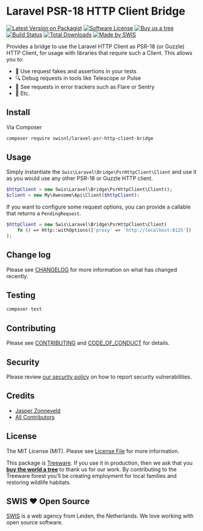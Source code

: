 # Laravel PSR-18 HTTP Client Bridge

[![Latest Version on Packagist][ico-version]][link-packagist]
[![Software License][ico-license]](LICENSE.md)
[![Buy us a tree][ico-treeware]][link-treeware]
[![Build Status][ico-github-actions]][link-github-actions]
[![Total Downloads][ico-downloads]][link-downloads]
[![Made by SWIS][ico-swis]][link-swis]

Provides a bridge to use the Laravel HTTP Client as PSR-18 (or Guzzle) HTTP Client, for usage with libraries that require such a Client. This allows you to:

 * 🤖 Use request fakes and assertions in your tests
 * 🔍 Debug requests in tools like Telescope or Pulse
 * 🐛 See requests in error trackers such as Flare or Sentry
 * 🚀 Etc.

## Install

Via Composer

``` bash
composer require swisnl/laravel-psr-http-client-bridge
```

## Usage

Simply instantiate the `Swis\Laravel\Bridge\PsrHttpClient\Client` and use it as you would use any other PSR-18 or Guzzle HTTP client.

``` php
$httpClient = new Swis\Laravel\Bridge\PsrHttpClient\Client();
$client = new My\Awesome\Api\Client($httpClient);
```

If you want to configure some request options, you can provide a callable that returns a `PendingRequest`.

``` php
$httpClient = new Swis\Laravel\Bridge\PsrHttpClient\Client(
    fn () => Http::withOptions(['proxy' => 'http://localhost:8125'])
);
```

## Change log

Please see [CHANGELOG](CHANGELOG.md) for more information on what has changed recently.

## Testing

``` bash
composer test
```

## Contributing

Please see [CONTRIBUTING](CONTRIBUTING.md) and [CODE_OF_CONDUCT](CODE_OF_CONDUCT.md) for details.

## Security

Please review [our security policy](../../security/policy) on how to report security vulnerabilities.

## Credits

- [Jasper Zonneveld][link-author]
- [All Contributors][link-contributors]

## License

The MIT License (MIT). Please see [License File](LICENSE.md) for more information.

This package is [Treeware](https://treeware.earth). If you use it in production, then we ask that you [**buy the world a tree**][link-treeware] to thank us for our work. By contributing to the Treeware forest you’ll be creating employment for local families and restoring wildlife habitats.

## SWIS :heart: Open Source

[SWIS][link-swis] is a web agency from Leiden, the Netherlands. We love working with open source software. 

[ico-version]: https://img.shields.io/packagist/v/swisnl/laravel-psr-http-client-bridge.svg?style=flat-square
[ico-license]: https://img.shields.io/badge/license-MIT-brightgreen.svg?style=flat-square
[ico-treeware]: https://img.shields.io/badge/Treeware-%F0%9F%8C%B3-lightgreen.svg?style=flat-square
[ico-github-actions]: https://img.shields.io/github/actions/workflow/status/swisnl/laravel-psr-http-client-bridge/run-tests.yml?label=tests&branch=master&style=flat-square
[ico-downloads]: https://img.shields.io/packagist/dt/swisnl/laravel-psr-http-client-bridge.svg?style=flat-square
[ico-swis]: https://img.shields.io/badge/%F0%9F%9A%80-made%20by%20SWIS-%230737A9.svg?style=flat-square

[link-packagist]: https://packagist.org/packages/swisnl/laravel-psr-http-client-bridge
[link-github-actions]: https://github.com/swisnl/laravel-psr-http-client-bridge/actions/workflows/run-tests.yml
[link-downloads]: https://packagist.org/packages/swisnl/laravel-psr-http-client-bridge
[link-treeware]: https://plant.treeware.earth/swisnl/laravel-psr-http-client-bridge
[link-author]: https://github.com/swisnl
[link-contributors]: ../../contributors
[link-swis]: https://www.swis.nl
